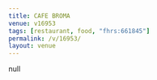 ```yaml
---
title: CAFE BROMA
venue: v16953
tags: [restaurant, food, "fhrs:661845"]
permalink: /v/16953/
layout: venue
---
```

null